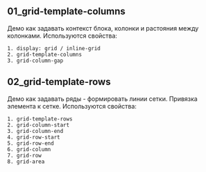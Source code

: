 ## 01_grid-template-columns
Демо как задавать контекст блока, колонки и растояния между колонками.
Используются свойства:

    1. display: grid / inline-grid
    2. grid-template-columns
    3. grid-column-gap

## 02_grid-template-rows
Демо как задавать ряды - формировать линии сетки.
Привязка элемента к сетке.
Используются свойства:

    1. grid-template-rows
    2. grid-column-start
    3. grid-column-end
    4. grid-row-start
    5. grid-row-end
    6. grid-column
    7. grid-row
    8. grid-area

